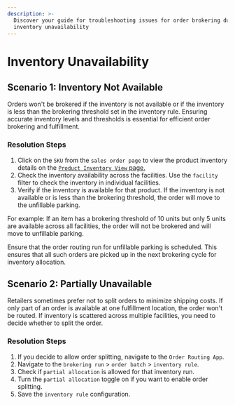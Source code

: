 ```yaml
---
description: >-
  Discover your guide for troubleshooting issues for order brokering due to
  inventory unavailability
---
```


# Inventory Unavailability

## Scenario 1: Inventory Not Available

Orders won't be brokered if the inventory is not available or if the inventory is less than the brokering threshold set in the inventory rule. Ensuring accurate inventory levels and thresholds is essential for efficient order brokering and fulfillment.

### Resolution Steps

1. Click on the `SKU` from the `sales order page` to view the product inventory details on the [`Product Inventory View` page.](../../brokering/inventory-management/product-inventory-view.md)
2. Check the inventory availability across the facilities. Use the `facility` filter to check the inventory in individual facilities.
3. Verify if the inventory is available for that product. If the inventory is not available or is less than the brokering threshold, the order will move to the unfillable parking.

For example: If an item has a brokering threshold of 10 units but only 5 units are available across all facilities, the order will not be brokered and will move to unfillable parking.

Ensure that the order routing run for unfillable parking is scheduled. This ensures that all such orders are picked up in the next brokering cycle for inventory allocation.

## Scenario 2: Partially Unavailable

Retailers sometimes prefer not to split orders to minimize shipping costs. If only part of an order is available at one fulfillment location, the order won't be routed. If inventory is scattered across multiple facilities, you need to decide whether to split the order.

### Resolution Steps

1. If you decide to allow order splitting, navigate to the `Order Routing App`.
2. Navigate to the `brokering run` > `order batch` > `inventory rule`.
3. Check if `partial allocation` is allowed for that inventory run.
4. Turn the `partial allocation` toggle on if you want to enable order splitting.
5. Save the `inventory rule` configuration.

